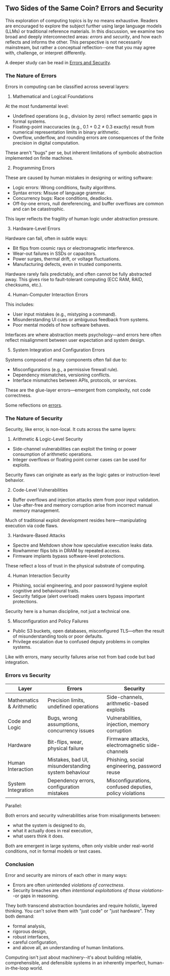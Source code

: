 
## Two Sides of the Same Coin? Errors and Security

This exploration of computing topics is by no means exhaustive. Readers are encouraged to explore
the subject further using large language models (LLMs) or traditional reference materials. In this
discussion, we examine two broad and deeply interconnected areas: *errors* and *security*, and how
each reflects and informs the other. This perspective is not necessarily mainstream, but rather a
conceptual reflection--one that you may agree with, challenge, or interpret differently.

A deeper study can be read in [Errors and Security](./Errors\_and\_Security.docx).


### The Nature of Errors

Errors in computing can be classified across several layers:

1. Mathematical and Logical Foundations

At the most fundamental level:
- Undefined operations (e.g., division by zero) reflect semantic gaps in formal systems.
- Floating-point inaccuracies (e.g., 0.1 + 0.2 ≠ 0.3 exactly) result from numerical representation limits in
  binary arithmetic.
- Overflow, underflow, and rounding errors are consequences of the finite precision in digital computation.

These aren't "bugs" per se, but inherent limitations of symbolic abstraction implemented on finite machines.

2. Programming Errors

These are caused by human mistakes in designing or writing software:
- Logic errors: Wrong conditions, faulty algorithms.
- Syntax errors: Misuse of language grammar.
- Concurrency bugs: Race conditions, deadlocks.
- Off-by-one errors, null dereferencing, and buffer overflows are common and can be catastrophic.

This layer reflects the fragility of human logic under abstraction pressure.

3. Hardware-Level Errors

Hardware can fail, often in subtle ways:
- Bit flips from cosmic rays or electromagnetic interference.
- Wear-out failures in SSDs or capacitors.
- Power surges, thermal drift, or voltage fluctuations.
- Manufacturing defects, even in trusted components.

Hardware rarely fails predictably, and often cannot be fully abstracted away. This gives rise to
fault-tolerant computing (ECC RAM, RAID, checksums, etc.).

4. Human-Computer Interaction Errors

This includes:
- User input mistakes (e.g., mistyping a command).
- Misunderstanding UI cues or ambiguous feedback from systems.
- Poor mental models of how software behaves.

Interfaces are where abstraction meets psychology—and errors here often reflect misalignment between
user expectation and system design.

5. System Integration and Configuration Errors

Systems composed of many components often fail due to:
- Misconfigurations (e.g., a permissive firewall rule).
- Dependency mismatches, versioning conflicts.
- Interface mismatches between APIs, protocols, or services.

These are the glue-layer errors—emergent from complexity, not code correctness.

Some reflections on [errors](ERRORS.md).


### The Nature of Security

Security, like error, is non-local. It cuts across the same layers:

1. Arithmetic & Logic-Level Security
- Side-channel vulnerabilities can exploit the timing or power consumption of arithmetic operations.
- Integer overflows or floating point corner cases can be used for exploits.

Security flaws can originate as early as the logic gates or instruction-level behavior.

2. Code-Level Vulnerabilities
- Buffer overflows and injection attacks stem from poor input validation.
- Use-after-free and memory corruption arise from incorrect manual memory management.

Much of traditional exploit development resides here—manipulating execution via code flaws.

3. Hardware-Based Attacks
- Spectre and Meltdown show how speculative execution leaks data.
- Rowhammer flips bits in DRAM by repeated access.
- Firmware implants bypass software-level protections.

These reflect a loss of trust in the physical substrate of computing.

4. Human Interaction Security
- Phishing, social engineering, and poor password hygiene exploit cognitive and behavioural traits.
- Security fatigue (alert overload) makes users bypass important protections.

Security here is a human discipline, not just a technical one.

5. Misconfiguration and Policy Failures
- Public S3 buckets, open databases, misconfigured TLS—often the result of misunderstanding tools or poor defaults.
- Privilege escalation due to confused deputy problems in complex systems.

Like with errors, many security failures arise not from bad code but bad integration.


### Errors vs Security

| Layer                | Errors                                             | Security                                              |
|----------------------|----------------------------------------------------|--------------------------------------------------------|
| Mathematics & Arithmetic | Precision limits, undefined operations | Side-channels, arithmetic-based exploits |
| Code and Logic | Bugs, wrong assumptions, concurrency issues | Vulnerabilities, injection, memory corruption |
| Hardware | Bit-flips, wear, physical failure | Firmware attacks, electromagnetic side-channels |
| Human Interaction | Mistakes, bad UI, misunderstanding system behaviour | Phishing, social engineering, password reuse |
| System Integration | Dependency errors, configuration mistakes | Misconfigurations, confused deputies, policy violations |

Parallel:

Both errors and security vulnerabilities arise from misalignments between:
- what the system is designed to do,
- what it actually does in real execution,
- what users think it does.

Both are emergent in large systems, often only visible under real-world conditions, not in formal models or test cases.


### Conclusion

Error and security are mirrors of each other in many ways:
- Errors are often unintended *violations of correctness*.
- Security breaches are often *intentional exploitations of those violations*--or gaps in reasoning.

They both transcend abstraction boundaries and require holistic, layered thinking. You can't solve them
with "just code" or "just hardware". They both demand:
- formal analysis,
- rigorous design,
- robust interfaces,
- careful configuration,
- and above all, an understanding of human limitations.

Computing isn't just about machinery--it's about building reliable, comprehensible, and defensible systems in an
inherently imperfect, human-in-the-loop world.

